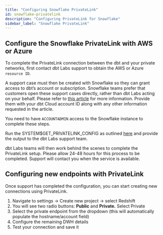 ```yaml
---
title: "Configuring Snowflake PrivateLink"
id: snowflake-privatelink
description: "Configuring PrivateLink for Snowflake"
sidebar_label: "Snowflake PrivateLink"
---
```


## Configure the Snowflake PrivateLink with AWS or Azure

To complete the PrivateLink connection between the dbt and your private networks, first contact dbt Labs support to obtain the AWS or Azure `resource ID`. 

A support case must then be created with Snowflake so they can grant access to dbt’s account or subscription. Snowflake teams prefer that customers open these support cases directly, rather than dbt Labs acting on your behalf. Please refer to [this article](https://community.snowflake.com/s/article/HowtosetupPrivatelinktoSnowflakefromCloudServiceVendors) for more information. Provide them with your dbt Cloud account ID along with any other information requested in the article. 

You need to have `ACCOUNTADMIN` access to the Snowflake instance to complete these steps.

<Lightbox src="/img/docs/dbt-cloud/snowflakeprivatelink1.png" title="Open snowflake case"/>

Run the SYSTEM$GET_PRIVATELINK_CONFIG as outlined [here](https://docs.snowflake.com/en/sql-reference/functions/system_get_privatelink_config.html) and provide the output to the dbt Labs support team. 

dbt Labs teams will then work behind the scenes to complete the PrivateLink setup. Please allow 24-48 hours for this process to be completed. Support will contact you when the service is available. 

## Configuring new endpoints with PrivateLink

Once support has completed the configuration, you can start creating new connections using PrivateLink. 

1. Navigate to settings → Create new project → select Redshift
2. You will see two radio buttons: **Public** and **Private.** Select Private 
3. Select the private endpoint from the dropdown (this will automatically populate the hostname/account field)
4. Configure the remaining DWH details 
5. Test your connection and save it
